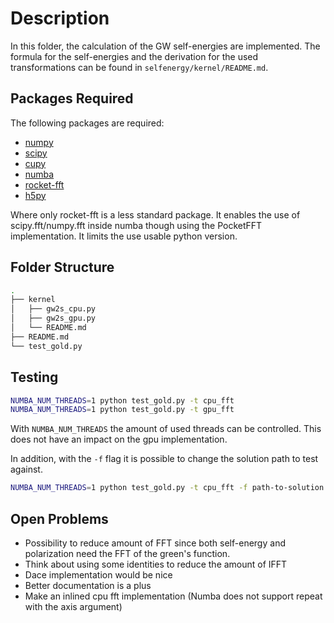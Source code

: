 # Description
In this folder, the calculation of the GW self-energies are implemented.
The formula for the self-energies and the derivation for the used transformations can be found in `selfenergy/kernel/README.md`. 

## Packages Required
The following packages are required:
- [numpy](https://numpy.org/)
- [scipy](https://scipy.org/)
- [cupy](https://cupy.dev/)
- [numba](https://numba.pydata.org/)
- [rocket-fft](https://github.com/styfenschaer/rocket-fft)
- [h5py](https://github.com/h5py/h5py/m)

Where only rocket-fft is a less standard package. It enables the use of scipy.fft/numpy.fft inside numba though using the PocketFFT implementation. It limits the use usable python version.

## Folder Structure
```bash
.
├── kernel
│   ├── gw2s_cpu.py
│   ├── gw2s_gpu.py
│   └── README.md
├── README.md
└── test_gold.py
```

## Testing 
```bash
NUMBA_NUM_THREADS=1 python test_gold.py -t cpu_fft
NUMBA_NUM_THREADS=1 python test_gold.py -t gpu_fft
```
With `NUMBA_NUM_THREADS` the amount of used threads can be controlled.
This does not have an impact on the gpu implementation.

In addition, with the `-f` flag it is possible to change the solution path to test against.
```bash
NUMBA_NUM_THREADS=1 python test_gold.py -t cpu_fft -f path-to-solution.mat
```

## Open Problems
- Possibility to reduce amount of FFT since both self-energy and polarization need the FFT of the green's function.
- Think about using some identities to reduce the amount of IFFT
- Dace implementation would be nice
- Better documentation is a plus
- Make an inlined cpu fft implementation (Numba does not support repeat with the axis argument)